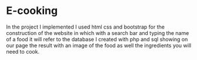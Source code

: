 # E-cooking
In the project I implemented I used html css and bootstrap for the construction of the website in which with a search bar and typing the name of a food it will refer to the database I created with php and sql showing on our page the result with an image of the food as well the ingredients you will need to cook.
